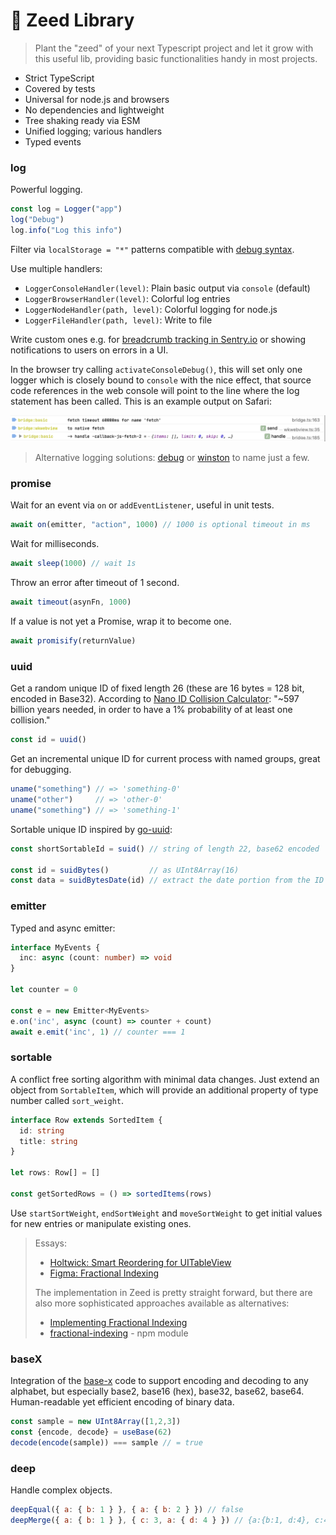 # 🌱 Zeed Library

> Plant the "zeed" of your next Typescript project and let it grow with this useful lib, providing basic functionalities handy in most projects.

- Strict TypeScript
- Covered by tests
- Universal for node.js and browsers
- No dependencies and lightweight
- Tree shaking ready via ESM
- Unified logging; various handlers
- Typed events

### log

Powerful logging.

```js
const log = Logger("app")
log("Debug")
log.info("Log this info")
```

Filter via `localStorage = "*"` patterns compatible with [debug syntax](https://github.com/visionmedia/debug#wildcards).

Use multiple handlers:

- `LoggerConsoleHandler(level)`: Plain basic output via `console` (default)
- `LoggerBrowserHandler(level)`: Colorful log entries
- `LoggerNodeHandler(path, level)`: Colorful logging for node.js
- `LoggerFileHandler(path, level)`: Write to file

Write custom ones e.g. for [breadcrumb tracking in Sentry.io](https://gist.github.com/holtwick/949d04151586cec529a671859ebbb650) or showing notifications to users on errors in a UI.

In the browser try calling `activateConsoleDebug()`, this will set only one logger which is closely bound to `console` with the nice effect, that source code references in the web console will point to the line where the log statement has been called. This is an example output on Safari:

<img src=".assets/safari-console.png" style="max-width:100%">

> Alternative logging solutions: [debug](https://github.com/visionmedia/debug) or [winston](https://github.com/winstonjs/winston) to name just a few.

### promise

Wait for an event via `on` or `addEventListener`, useful in unit tests.

```js
await on(emitter, "action", 1000) // 1000 is optional timeout in ms
```

Wait for milliseconds.

```js
await sleep(1000) // wait 1s
```

Throw an error after timeout of 1 second.

```js
await timeout(asynFn, 1000)
```

If a value is not yet a Promise, wrap it to become one.

```js
await promisify(returnValue)
```

### uuid

Get a random unique ID of fixed length 26 (these are 16 bytes = 128 bit, encoded in Base32). According to [Nano ID Collision Calculator](https://zelark.github.io/nano-id-cc/): "~597 billion years needed, in order to have a 1% probability of at least one collision."

```js
const id = uuid()
```

Get an incremental unique ID for current process with named groups, great for debugging.

```js
uname("something") // => 'something-0'
uname("other")     // => 'other-0'
uname("something") // => 'something-1'
```

Sortable unique ID inspired by [go-uuid](https://github.com/rsms/go-uuid):

```js
const shortSortableId = suid() // string of length 22, base62 encoded 

const id = suidBytes()         // as UInt8Array(16)
const data = suidBytesDate(id) // extract the date portion from the ID
```

### emitter

Typed and async emitter:

```ts
interface MyEvents {
  inc: async (count: number) => void
}

let counter = 0

const e = new Emitter<MyEvents>
e.on('inc', async (count) => counter + count)
await e.emit('inc', 1) // counter === 1
```

### sortable

A conflict free sorting algorithm with minimal data changes. Just extend an object from `SortableItem`, which will provide an additional property of type number called `sort_weight`.

```ts
interface Row extends SortedItem {
  id: string
  title: string
}

let rows: Row[] = []

const getSortedRows = () => sortedItems(rows)
```

Use `startSortWeight`, `endSortWeight` and `moveSortWeight` to get initial values for new entries or manipulate existing ones.

> Essays:
> - [Holtwick: Smart Reordering for UITableView](https://holtwick.de/en/blog/smart-table-reordering)
> - [Figma: Fractional Indexing](https://www.figma.com/blog/realtime-editing-of-ordered-sequences/#fractional-indexing)
> 
> The implementation in Zeed is pretty straight forward, but there are also more sophisticated approaches available as alternatives:
> 
> - [Implementing Fractional Indexing](https://observablehq.com/@dgreensp/implementing-fractional-indexing)
> - [fractional-indexing](https://github.com/rocicorp/fractional-indexing) - npm module

### baseX

Integration of the [base-x](https://github.com/cryptocoinjs/base-x) code to support encoding and decoding to any alphabet, but especially base2, base16 (hex), base32, base62, base64.
Human-readable yet efficient encoding of binary data.

```js
const sample = new UInt8Array([1,2,3])
const {encode, decode} = useBase(62) 
decode(encode(sample)) === sample // = true
```

### deep

Handle complex objects.

```js
deepEqual({ a: { b: 1 } }, { a: { b: 2 } }) // false
deepMerge({ a: { b: 1 } }, { c: 3, a: { d: 4 } }) // {a:{b:1, d:4}, c:4}
```
